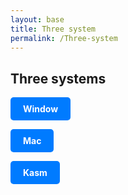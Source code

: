 ```yaml
---
layout: base
title: Three system
permalink: /Three-system
---
```

## Three systems

<a href="{{site.baseurl}}/tools/window-setup" style="display: inline-block; padding: 10px 20px; background-color: #007bff; color: white; text-align: center; text-decoration: none; border-radius: 5px; font-weight: bold;">Window</a>


<a href="{{site.baseurl}}/tools/mac-setup" style="display: inline-block; padding: 10px 20px; background-color: #007bff; color: white; text-align: center; text-decoration: none; border-radius: 5px; font-weight: bold;">Mac</a>



<a href="{{site.baseurl}}/tools/kasm-setup" style="display: inline-block; padding: 10px 20px; background-color: #007bff; color: white; text-align: center; text-decoration: none; border-radius: 5px; font-weight: bold;">Kasm</a>